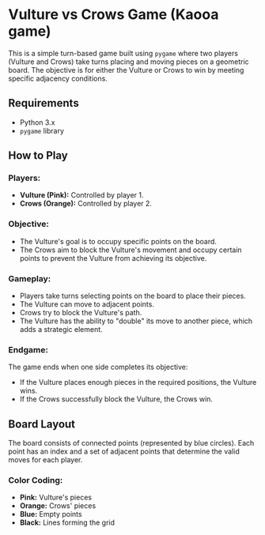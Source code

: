 # Vulture vs Crows Game (Kaooa game)

This is a simple turn-based game built using `pygame` where two players (Vulture and Crows) take turns placing and moving pieces on a geometric board. The objective is for either the Vulture or Crows to win by meeting specific adjacency conditions.

## Requirements

- Python 3.x
- `pygame` library
  
## How to Play

### Players:
- **Vulture (Pink):** Controlled by player 1.
- **Crows (Orange):** Controlled by player 2.

### Objective:
- The Vulture's goal is to occupy specific points on the board.
- The Crows aim to block the Vulture's movement and occupy certain points to prevent the Vulture from achieving its objective.

### Gameplay:
- Players take turns selecting points on the board to place their pieces.
- The Vulture can move to adjacent points.
- Crows try to block the Vulture's path.
- The Vulture has the ability to "double" its move to another piece, which adds a strategic element.

### Endgame:
The game ends when one side completes its objective:
- If the Vulture places enough pieces in the required positions, the Vulture wins.
- If the Crows successfully block the Vulture, the Crows win.

## Board Layout

The board consists of connected points (represented by blue circles). Each point has an index and a set of adjacent points that determine the valid moves for each player.

### Color Coding:
- **Pink:** Vulture's pieces
- **Orange:** Crows' pieces
- **Blue:** Empty points
- **Black:** Lines forming the grid
